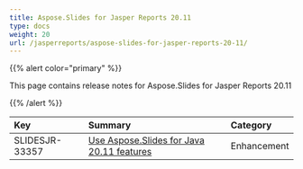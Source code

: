 ```yaml
---
title: Aspose.Slides for Jasper Reports 20.11
type: docs
weight: 20
url: /jasperreports/aspose-slides-for-jasper-reports-20-11/
---
```


{{% alert color="primary" %}} 

This page contains release notes for Aspose.Slides for Jasper Reports 20.11

{{% /alert %}} 

|**Key**|**Summary**|**Category**|
| :- | :- | :- |
|SLIDESJR-33357|[Use Aspose.Slides for Java 20.11 features](/slides/java/aspose-slides-for-java-20-11-release-notes/)|Enhancement|


